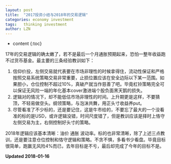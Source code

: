 ```yaml
---
layout: post
title:  "2017投资小结与2018年的交易逻辑"
categories: economy investment
tags:   thinking investment
author: LZN
---
```


* content
{:toc}

17年的交易逻辑的确太嫩了，若不是最后一个月通胀预期起来，恐怕一整年收益跑不过货币基金。最主要的三条经验教训如下：

1. 信仰价投，左侧交易就代表要在市场非理性的时候拿得住，流动性保证和严格按照交易系统策略交易非常重要，止损位置应该在安全边际以下某一范围。如果胆小，仓位控制不超过10%，真破产就当作慈善了吧。毕竟杠铃策略完全可以保证无风险一端的年化基本cover激进端个股负面黑天鹅的损失。
2. 逻辑对的情况下，却不能低估市场非理性的时间。上升期更是这样，不要猜顶，不轻易做空头。纲领策略，与泡沫共舞，用正头寸收益养put。
3. 尽管看准了不少标的，还是要记住，这是牛市给的，不要忘了最大的一个没看准的标的是USD，或许逻辑没错，时间尺度错了，但是教训应该是择时上恪守左侧交易为主，右侧控制好头寸的策略。

2018年逻辑应该基本清晰：油价 通胀 波动率。标的也非常清晰，除了上述三点教训，还是要注意仓位控制和恪守逻辑和策略。不贪不惧，多看书少看盘。毕竟目标很简单，跑赢无风险4%而已，去年目标是不亏，最后却完成了今年的目标不是。


**Updated 2018-01-16**

